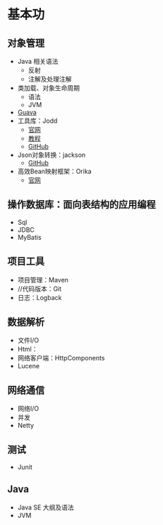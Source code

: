 #  基本功

##  对象管理
-   Java 相关语法
    -   反射
    -   注解及处理注解
-   类加载、对象生命周期
    -   语法
    -   JVM
-   [Guava](https://github.com/google/guava)
-   工具库：Jodd
    -   [官网](https://jodd.org/)
    -   [教程](http://joddframework.org/)
    -   [GitHub](https://github.com/oblac)
-   Json对象转换：jackson
    -   [GitHub](https://github.com/FasterXML/jackson)
-   高效Bean映射框架：Orika
    -   [官网](http://orika-mapper.github.io/orika-docs/)

##  操作数据库：面向表结构的应用编程
-   Sql
-   JDBC
-   MyBatis

##  项目工具
-   项目管理：Maven
-   //代码版本：Git
-   日志：Logback

##  数据解析
-   文件I/O
-   Html：
-   网络客户端：HttpComponents
-   Lucene

##  网络通信
-   网络I/O
-   并发
-   Netty

##  测试
-   Junit

##  Java
-   Java SE 大纲及语法
-   JVM

